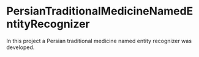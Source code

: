 # PersianTraditionalMedicineNamedEntityRecognizer
In this project a Persian traditional medicine named entity recognizer was developed.
